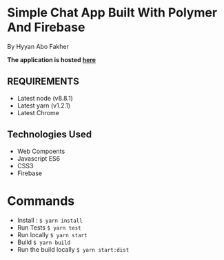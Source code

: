 # Simple Chat App Built With Polymer And Firebase 

By Hyyan Abo Fakher 

**The application is hosted [here](https://hyyan.github.io/chat/)**

## REQUIREMENTS
* Latest node (v8.8.1)
* Latest yarn (v1.2.1)
* Latest Chrome

## Technologies Used

* Web Compoents
* Javascript ES6
* CSS3
* Firebase

# Commands

* Install : `$ yarn install ` 
* Run Tests `$ yarn test`
* Run locally  `$ yarn start`
* Build `$ yarn build`
* Run the build locally `$ yarn start:dist`
